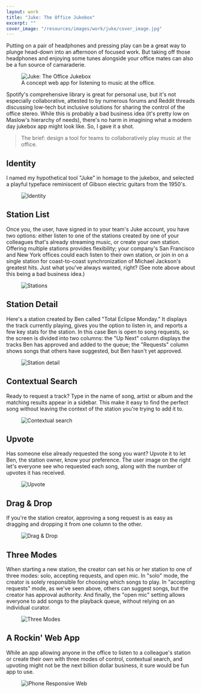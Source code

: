 ```yaml
---
layout: work
title: "Juke: The Office Jukebox"
excerpt: ""
cover_image: "/resources/images/work/juke/cover_image.jpg"
---
```


Putting on a pair of headphones and pressing play can be a great way to plunge head-down into an afternoon of focused work. But taking off those headphones and enjoying some tunes alongside your office mates can also be a fun source of camaraderie.

<figure class="large">
	<img src="/resources/images/work/juke/1-overview.jpg" alt="Juke: The Office Jukebox" />
	<figcaption>A concept web app for listening to music at the office.</figcaption>
</figure>

Spotify's comprehensive library is great for personal use, but it's not especially collaborative, attested to by numerous forums and Reddit threads discussing low-tech but inclusive solutions for sharing the control of the office stereo. While this is probably a bad business idea (it's pretty low on Maslow's hierarchy of needs), there's no harm in imagining what a modern day jukebox app might look like. So, I gave it a shot.

> The brief: design a tool for teams to collaboratively play music at the office.


## Identity

I named my hypothetical tool "Juke" in homage to the jukebox, and selected a playful typeface reminiscent of Gibson electric guitars from the 1950's.

<figure class="medium">
  <img src="/resources/images/work/juke/identity.png" alt="Identity" />
</figure>


## Station List

Once you, the user, have signed in to your team's Juke account, you have two options: either listen to one of the stations created by one of your colleagues that's already streaming music, or create your own station. Offering multiple stations provides flexibility; your company's San Francisco and New York offices could each listen to their own station, or join in on a single station for coast-to-coast synchronization of Michael Jackson's greatest hits. Just what you've always wanted, right? (See note above about this being a bad business idea.)

<figure class="large">
	<img src="/resources/images/work/juke/2-stations.jpg" alt="Stations" />
</figure>


## Station Detail

Here's a station created by Ben called "Total Eclipse Monday." It displays the track currently playing, gives you the option to listen in, and reports a few key stats for the station. In this case Ben is open to song requests, so the screen is divided into two columns: the "Up Next" column displays the tracks Ben has approved and added to the queue; the "Requests" column shows songs that others have suggested, but Ben hasn't yet approved.


<figure class="medium">
	<img src="/resources/images/work/juke/3-station-detail.jpg" alt="Station detail" />
</figure>


## Contextual Search

Ready to request a track? Type in the name of song, artist or album and the matching results appear in a sidebar. This make it easy to find the perfect song without leaving the context of the station you're trying to add it to.

<figure class="large">
	<img src="/resources/images/work/juke/4-search.jpg" alt="Contextual search" />
</figure>


## Upvote

Has someone else already requested the song you want? Upvote it to let Ben, the station owner, know your preference. The user image on the right let's everyone see who requested each song, along with the number of upvotes it has received.

<figure class="small">
	<img src="/resources/images/work/juke/5-upvote.jpg" alt="Upvote" />
</figure>


## Drag & Drop

If you're the station creator, approving a song request is as easy as dragging and dropping it from one column to the other.

<figure class="medium">
  <img src="/resources/images/work/juke/6-dragdrop.png" alt="Drag & Drop" />
</figure>


## Three Modes

When starting a new station, the creator can set his or her station to one of three modes: solo, accepting requests, and open mic. In "solo" mode, the creator is solely responsible for choosing which songs to play. In "accepting requests" mode, as we've seen above, others can suggest songs, but the creator has approval authority. And finally, the "open mic" setting allows everyone to add songs to the playback queue, without relying on an individual curator. 

<figure class="small">
  <img src="/resources/images/work/juke/7-modes.png" alt="Three Modes" />
</figure>


## A Rockin' Web App

While an app allowing anyone in the office to listen to a colleague's station or create their own with three modes of control, contextual search, and upvoting might not be the next billion dollar business, it sure would be fun app to use.


<figure class="medium">
  <img src="/resources/images/work/juke/8-iphone.jpg" alt="iPhone Responsive Web" />
</figure>

